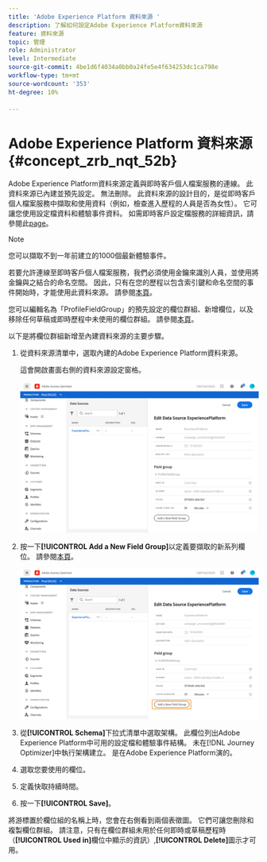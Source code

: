 ```yaml
---
title: 'Adobe Experience Platform 資料來源 '
description: 了解如何設定Adobe Experience Platform資料來源
feature: 資料來源
topic: 管理
role: Administrator
level: Intermediate
source-git-commit: 4be1d6f4034a0bb0a24fe5e4f634253dc1ca798e
workflow-type: tm+mt
source-wordcount: '353'
ht-degree: 10%

---
```


# Adobe Experience Platform 資料來源 {#concept_zrb_nqt_52b}

Adobe Experience Platform資料來源定義與即時客戶個人檔案服務的連線。 此資料來源已內建並預先設定。 無法刪除。 此資料來源的設計目的，是從即時客戶個人檔案服務中擷取和使用資料（例如，檢查進入歷程的人員是否為女性）。 它可讓您使用設定檔資料和體驗事件資料。 如需即時客戶設定檔服務的詳細資訊，請參閱此[page](https://experienceleague.adobe.com/docs/experience-platform/profile/home.html)。

>[!NOTE]
>
>您可以擷取不到一年前建立的1000個最新體驗事件。

若要允許連線至即時客戶個人檔案服務，我們必須使用金鑰來識別人員，並使用將金鑰與之結合的命名空間。 因此，只有在您的歷程以包含索引鍵和命名空間的事件開始時，才能使用此資料來源。 請參閱[本頁](../building-journeys/journey.md)。

您可以編輯名為「ProfileFieldGroup」的預先設定的欄位群組、新增欄位，以及移除任何草稿或即時歷程中未使用的欄位群組。 請參閱[本頁](../datasource/configure-data-sources.md#define-field-groups)。

以下是將欄位群組新增至內建資料來源的主要步驟。

1. 從資料來源清單中，選取內建的Adobe Experience Platform資料來源。

   這會開啟畫面右側的資料來源設定窗格。

   ![](../assets/journey23.png)

1. 按一下&#x200B;**[!UICONTROL Add a New Field Group]**&#x200B;以定義要擷取的新系列欄位。 請參閱[本頁](../datasource/configure-data-sources.md#define-field-groups)。

   ![](../assets/journey24.png)

1. 從&#x200B;**[!UICONTROL Schema]**&#x200B;下拉式清單中選取架構。 此欄位列出Adobe Experience Platform中可用的設定檔和體驗事件結構。 未在[!DNL Journey Optimizer]中執行架構建立。 是在Adobe Experience Platform演的。
1. 選取您要使用的欄位。
1. 定義快取持續時間。
1. 按一下&#x200B;**[!UICONTROL Save]**。

將游標置於欄位組的名稱上時，您會在右側看到兩個表徵圖。 它們可讓您刪除和複製欄位群組。 請注意，只有在欄位群組未用於任何即時或草稿歷程時（**[!UICONTROL Used in]**&#x200B;欄位中顯示的資訊）,**[!UICONTROL Delete]**&#x200B;圖示才可用。
